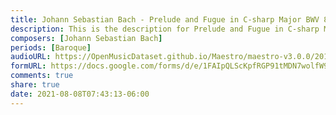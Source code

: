 ```yaml
---
title: Johann Sebastian Bach - Prelude and Fugue in C-sharp Major BWV 848 (4)
description: This is the description for Prelude and Fugue in C-sharp Major BWV 848 by Johann Sebastian Bach
composers: [Johann Sebastian Bach]
periods: [Baroque]
audioURL: https://OpenMusicDataset.github.io/Maestro/maestro-v3.0.0/2013/ORIG-MIDI_01_7_7_13_Group__MID--AUDIO_13_R1_2013_wav--1.midi
formURL: https://docs.google.com/forms/d/e/1FAIpQLScKpfRGP91tMDN7wolfW9z8meV0xH19ZmT34B0-Ttknldi8sA/viewform
comments: true
share: true
date: 2021-08-08T07:43:13-06:00
---
```

